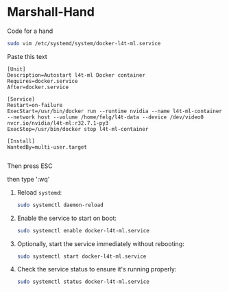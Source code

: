 # Marshall-Hand
Code for a hand 



```bash
sudo vim /etc/systemd/system/docker-l4t-ml.service
```
Paste this text 
```
[Unit]
Description=Autostart l4t-ml Docker container
Requires=docker.service
After=docker.service

[Service]
Restart=on-failure
ExecStart=/usr/bin/docker run --runtime nvidia --name l4t-ml-container --network host --volume /home/felg/l4t-data --device /dev/video0 nvcr.io/nvidia/l4t-ml:r32.7.1-py3
ExecStop=/usr/bin/docker stop l4t-ml-container

[Install]
WantedBy=multi-user.target


```
Then press ESC

then type ':wq'





1. Reload `systemd`:
   
   ```bash
   sudo systemctl daemon-reload
   ```

2. Enable the service to start on boot:
   
   ```bash
   sudo systemctl enable docker-l4t-ml.service
   ```

3. Optionally, start the service immediately without rebooting:
   
   ```bash
   sudo systemctl start docker-l4t-ml.service
   ```

4. Check the service status to ensure it's running properly:
   
   ```bash
   sudo systemctl status docker-l4t-ml.service
   ```

